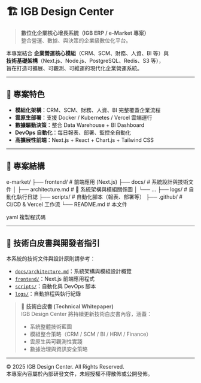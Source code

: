 
# 🏗 IGB Design Center

> **數位化企業核心增長系統（IGB ERP / e-Market 專案）**  
> 整合營運、數據、與決策的企業級數位化平台。

本專案結合 **企業營運核心模組**（CRM、SCM、財務、人資、BI 等）與  
**技術基礎架構**（Next.js、Node.js、PostgreSQL、Redis、S3 等），  
旨在打造可擴展、可觀測、可維運的現代化企業營運系統。

---

## 🌟 專案特色

- **模組化架構**：CRM、SCM、財務、人資、BI 完整覆蓋企業流程  
- **雲原生部署**：支援 Docker / Kubernetes / Vercel 雲端運行  
- **數據驅動決策**：整合 Data Warehouse + BI Dashboard  
- **DevOps 自動化**：每日報表、部署、監控全自動化  
- **高擴展性前端**：Next.js + React + Chart.js + Tailwind CSS  

---

## 📁 專案結構

e-market/
├── frontend/ # 前端應用 (Next.js)
├── docs/ # 系統設計與技術文件
│ ├── architecture.md # 🧩 系統架構與模組關係圖
│ └── ...
├── logs/ # 自動化執行日誌
├── scripts/ # 自動化腳本（報表、部署等）
├── .github/ # CI/CD & Vercel 工作流
└── README.md # 本文件

yaml
複製程式碼

---

## 📘 技術白皮書與開發者指引

本系統的技術文件與設計原則請參考：

- [`docs/architecture.md`](./docs/architecture.md)：系統架構與模組設計概覽  
- [`frontend/`](./frontend/)：Next.js 前端應用程式  
- [`scripts/`](./scripts/)：自動化與 DevOps 腳本  
- [`logs/`](./logs/)：自動排程與執行紀錄  

> 📄 **技術白皮書 (Technical Whitepaper)**  
> IGB Design Center 將持續更新技術白皮書內容，涵蓋：  
> - 系統整體技術藍圖  
> - 模組整合策略（CRM / SCM / BI / HRM / Finance）  
> - 雲原生與可觀測性實踐  
> - 數據治理與資訊安全策略  

---

© 2025 IGB Design Center. All Rights Reserved.  
本專案內容屬於內部研發文件，未經授權不得散佈或公開發佈。
